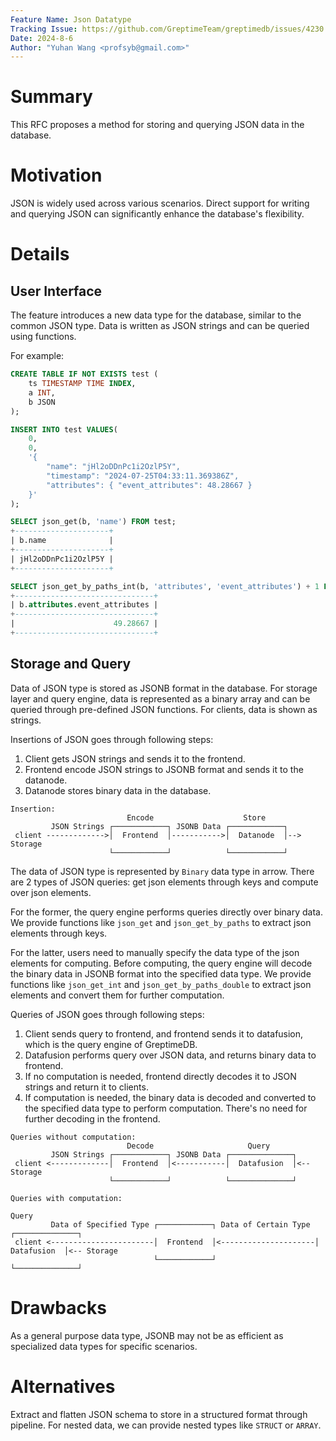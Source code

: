 ```yaml
---
Feature Name: Json Datatype
Tracking Issue: https://github.com/GreptimeTeam/greptimedb/issues/4230
Date: 2024-8-6
Author: "Yuhan Wang <profsyb@gmail.com>"
---
```


# Summary
This RFC proposes a method for storing and querying JSON data in the database.

# Motivation
JSON is widely used across various scenarios. Direct support for writing and querying JSON can significantly enhance the database's flexibility.

# Details

## User Interface
The feature introduces a new data type for the database, similar to the common JSON type. Data is written as JSON strings and can be queried using functions.

For example:
```SQL
CREATE TABLE IF NOT EXISTS test (
    ts TIMESTAMP TIME INDEX,
    a INT,
    b JSON
);

INSERT INTO test VALUES(
    0,
    0,
    '{
        "name": "jHl2oDDnPc1i2OzlP5Y",
        "timestamp": "2024-07-25T04:33:11.369386Z",
        "attributes": { "event_attributes": 48.28667 }
    }'
);

SELECT json_get(b, 'name') FROM test;
+---------------------+
| b.name              |
+---------------------+
| jHl2oDDnPc1i2OzlP5Y |
+---------------------+

SELECT json_get_by_paths_int(b, 'attributes', 'event_attributes') + 1 FROM test;
+-------------------------------+
| b.attributes.event_attributes |
+-------------------------------+
|                      49.28667 |
+-------------------------------+

```

## Storage and Query

Data of JSON type is stored as JSONB format in the database. For storage layer and query engine, data is represented as a binary array and can be queried through pre-defined JSON functions. For clients, data is shown as strings.

Insertions of JSON goes through following steps:

1. Client gets JSON strings and sends it to the frontend.
2. Frontend encode JSON strings to JSONB format and sends it to the datanode.
3. Datanode stores binary data in the database.

```
Insertion:
                          Encode                    Store
         JSON Strings ┌────────────┐ JSONB Data ┌────────────┐
 client ------------->│  Frontend  │----------->│  Datanode  │--> Storage
                      └────────────┘            └────────────┘
```

The data of JSON type is represented by `Binary` data type in arrow. There are 2 types of JSON queries: get json elements through keys and compute over json elements.

For the former, the query engine performs queries directly over binary data. We provide functions like `json_get` and `json_get_by_paths` to extract json elements through keys.

For the latter, users need to manually specify the data type of the json elements for computing. Before computing, the query engine will decode the binary data in JSONB format into the specified data type. We provide functions like `json_get_int` and `json_get_by_paths_double` to extract json elements and convert them for further computation.

Queries of JSON goes through following steps:

1. Client sends query to frontend, and frontend sends it to datafusion, which is the query engine of GreptimeDB.
2. Datafusion performs query over JSON data, and returns binary data to frontend.
3. If no computation is needed, frontend directly decodes it to JSON strings and return it to clients.
4. If computation is needed, the binary data is decoded and converted to the specified data type to perform computation. There's no need for further decoding in the frontend.

```
Queries without computation:
                          Decode                     Query
         JSON Strings ┌────────────┐ JSONB Data ┌──────────────┐
 client <-------------│  Frontend  │<-----------│  Datafusion  │<-- Storage
                      └────────────┘            └──────────────┘

Queries with computation:
                                                                         Query
         Data of Specified Type ┌────────────┐ Data of Certain Type ┌──────────────┐
 client <-----------------------│  Frontend  │<---------------------│  Datafusion  │<-- Storage
                                └────────────┘                      └──────────────┘
```

# Drawbacks

As a general purpose data type, JSONB may not be as efficient as specialized data types for specific scenarios.

# Alternatives

Extract and flatten JSON schema to store in a structured format through pipeline. For nested data, we can provide nested types like `STRUCT` or `ARRAY`.
